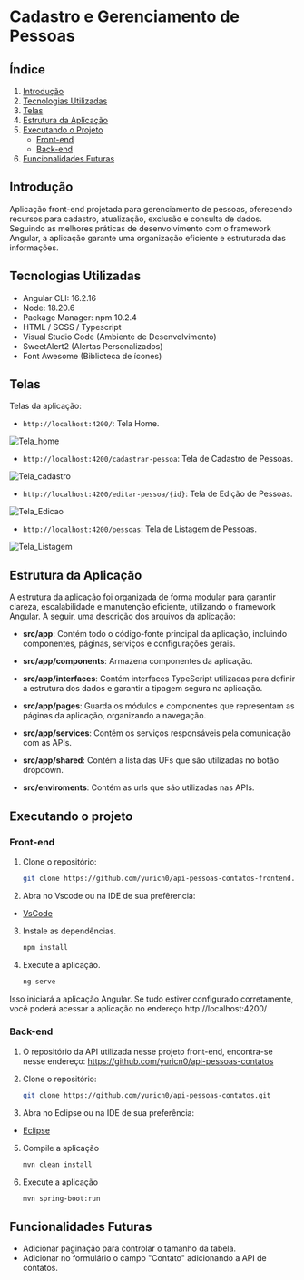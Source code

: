 # Cadastro e Gerenciamento de Pessoas

## Índice
1. [Introdução](#introdução)
2. [Tecnologias Utilizadas](#tecnologias-utilizadas)
3. [Telas](#telas)
4. [Estrutura da Aplicação](#estrutura-da-aplicação)
5. [Executando o Projeto](#executando-o-projeto)
   - [Front-end](#front-end)
   - [Back-end](#back-end)
6. [Funcionalidades Futuras](#funcionalidades-futuras)

## Introdução
Aplicação front-end projetada para gerenciamento de pessoas, oferecendo recursos para cadastro, atualização, exclusão e consulta de dados. Seguindo as melhores práticas de desenvolvimento com o framework Angular, a aplicação garante uma organização eficiente e estruturada das informações.

## Tecnologias Utilizadas
- Angular CLI: 16.2.16
- Node: 18.20.6
- Package Manager: npm 10.2.4
- HTML / SCSS / Typescript
- Visual Studio Code (Ambiente de Desenvolvimento)
- SweetAlert2 (Alertas Personalizados)
- Font Awesome (Biblioteca de ícones)

## Telas
Telas da aplicação:

- `http://localhost:4200/`: Tela Home.

![Tela_home](https://github.com/user-attachments/assets/8b992e93-5afd-4894-9045-a5d389b093cb)


- `http://localhost:4200/cadastrar-pessoa`: Tela de Cadastro de Pessoas.

![Tela_cadastro](https://github.com/user-attachments/assets/d6ba2e58-3729-4d8e-bb81-22e258f4123b)


- `http://localhost:4200/editar-pessoa/{id}`: Tela de Edição de Pessoas.

![Tela_Edicao](https://github.com/user-attachments/assets/4ff0ca38-686e-49a3-8f85-9a2b5e091b4d)


- `http://localhost:4200/pessoas`: Tela de Listagem de Pessoas.

![Tela_Listagem](https://github.com/user-attachments/assets/85ac220e-f0a5-4736-a147-ab481fa30823)


## Estrutura da Aplicação

A estrutura da aplicação foi organizada de forma modular para garantir clareza, escalabilidade e manutenção eficiente, utilizando o framework Angular. A seguir, uma descrição dos arquivos da aplicação:

- **src/app**: Contém todo o código-fonte principal da aplicação, incluindo componentes, páginas, serviços e configurações gerais.

- **src/app/components**: Armazena componentes da aplicação.

- **src/app/interfaces**: Contém interfaces TypeScript utilizadas para definir a estrutura dos dados e garantir a tipagem segura na aplicação.
   
- **src/app/pages**: Guarda os módulos e componentes que representam as páginas da aplicação, organizando a navegação.
   
- **src/app/services**: Contém os serviços responsáveis pela comunicação com as APIs.

- **src/app/shared**: Contém a lista das UFs que são utilizadas no botão dropdown.

- **src/enviroments**: Contém as urls que são utilizadas nas APIs.

## Executando o projeto

### Front-end 
1. Clone o repositório:
   
   ```bash
   git clone https://github.com/yuricn0/api-pessoas-contatos-frontend.git 

3. Abra no Vscode ou na IDE de sua prefêrencia:
   
 - [VsCode](https://code.visualstudio.com/)

3. Instale as dependências.

   ```bash
   npm install

4. Execute a aplicação.

   ```bash
   ng serve
   
Isso iniciará a aplicação Angular. Se tudo estiver configurado corretamente, você poderá acessar a aplicação no endereço http://localhost:4200/

### Back-end

1. O repositório da API utilizada nesse projeto front-end, encontra-se nesse endereço: https://github.com/yuricn0/api-pessoas-contatos

2. Clone o repositório:
   
   ```bash
   git clone https://github.com/yuricn0/api-pessoas-contatos.git

4. Abra no Eclipse ou na IDE de sua preferência:
   
- [Eclipse](https://eclipseide.org/)

5. Compile a aplicação

   ```bash
   mvn clean install
   
6. Execute a aplicação

   ```bash
   mvn spring-boot:run

## Funcionalidades Futuras 

- Adicionar paginação para controlar o tamanho da tabela.
- Adicionar no formulário o campo "Contato" adicionando a API de contatos.
